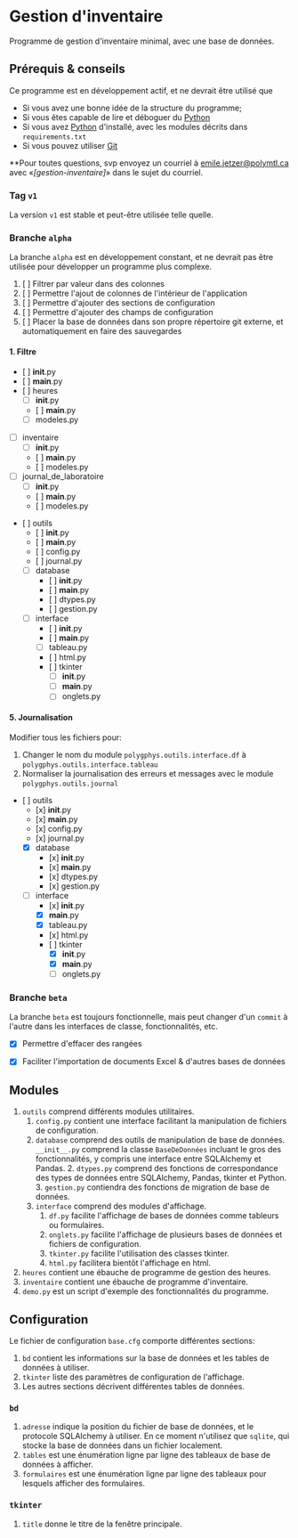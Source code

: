# Gestion d'inventaire

Programme de gestion d'inventaire minimal, avec une base de données.

## Prérequis & conseils

Ce programme est en développement actif, et ne devrait être utilisé que

- Si vous avez une bonne idée de la structure du programme;
- Si vous êtes capable de lire et déboguer du [Python]
- Si vous avez [Python] d'installé, avec les modules décrits dans `requirements.txt`
- Si vous pouvez utiliser [Git]

**Pour toutes questions, svp envoyez un courriel à [emile.jetzer@polymtl.ca] avec «_[gestion-inventaire]_» dans le sujet du courriel.

[Python]: https://www.python.org
[Git]: https://git-scm.com/
[emile.jetzer@polymtl.ca]: mailto:emile.jetzer@polymtl.ca?subject=[gestion-inventaire]

### Tag `v1`

La version `v1` est stable et peut-être utilisée telle quelle.

### Branche `alpha`

La branche `alpha` est en développement constant, et ne devrait pas être utilisée pour développer un programme plus complexe.

1. [ ] Filtrer par valeur dans des colonnes
2. [ ] Permettre l'ajout de colonnes de l'intérieur de l'application
3. [ ] Permettre d'ajouter des sections de configuration
4. [ ] Permettre d'ajouter des champs de configuration
5. [ ] Placer la base de données dans son propre répertoire git externe, et automatiquement en faire des sauvegardes

#### 1. Filtre

- [ ] __init__.py
- [ ] __main__.py
- [ ] heures
    - [ ] __init__.py
    - [ ] __main__.py
    - [ ] modeles.py
- [ ] inventaire
    - [ ] __init__.py
    - [ ] __main__.py
    - [ ] modeles.py
- [ ] journal_de_laboratoire
    - [ ] __init__.py
    - [ ] __main__.py
    - [ ] modeles.py
- [ ] outils
    - [ ] __init__.py
    - [ ] __main__.py
    - [ ] config.py
    - [ ] journal.py
    - [ ] database
        - [ ] __init__.py
        - [ ] __main__.py
        - [ ] dtypes.py
        - [ ] gestion.py
    - [ ] interface
        - [ ] __init__.py
        - [ ] __main__.py
        - [ ] tableau.py
        - [ ] html.py
        - [ ] tkinter
            - [ ] __init__.py
            - [ ] __main__.py
            - [ ] onglets.py

#### 5. Journalisation

Modifier tous les fichiers pour:

1. Changer le nom du module `polygphys.outils.interface.df` à `polygphys.outils.interface.tableau`
2. Normaliser la journalisation des erreurs et messages avec le module `polygphys.outils.journal`

- [ ] outils
    - [x] __init__.py
    - [x] __main__.py
    - [x] config.py
    - [x] journal.py
    - [x] database
        - [x] __init__.py
        - [x] __main__.py
        - [x] dtypes.py
        - [x] gestion.py
    - [ ] interface
        - [x] __init__.py
        - [x] __main__.py
        - [x] tableau.py
        - [x] html.py
        - [ ] tkinter
            - [x] __init__.py
            - [x] __main__.py
            - [ ] onglets.py

### Branche `beta`

La branche `beta` est toujours fonctionnelle, mais peut changer d'un `commit` à l'autre dans les interfaces de classe, fonctionnalités, etc.

- [x] Permettre d'effacer des rangées
- [x] Faciliter l'importation de documents Excel & d'autres bases de données


## Modules

1. `outils` comprend différents modules utilitaires.
    1. `config.py` contient une interface facilitant la manipulation de fichiers de configuration.
    2. `database` comprend des outils de manipulation de base de données.
        `__init__.py` comprend la classe `BaseDeDonnées` incluant le gros des fonctionnalités, y compris une interface entre SQLAlchemy et Pandas.
        2. `dtypes.py` comprend des fonctions de correspondance des types de données entre SQLAlchemy, Pandas, tkinter et Python.
        3. `gestion.py` contiendra des fonctions de migration de base de données.
    3. `interface` comprend des modules d'affichage.
        1.  `df.py` facilite l'affichage de bases de données comme tableurs ou formulaires.
        2. `onglets.py` facilite l'affichage de plusieurs bases de données et fichiers de configuration.
        3. `tkinter.py` facilite l'utilisation des classes tkinter.
        4. `html.py` facilitera bientôt l'affichage en html.
2. `heures` contient une ébauche de programme de gestion des heures.
3. `inventaire` contient une ébauche de programme d'inventaire.
4. `demo.py` est un script d'exemple des fonctionnalités du programme.

## Configuration

Le fichier de configuration `base.cfg` comporte différentes sections:

1. `bd` contient les informations sur la base de données et les tables de données à utiliser.
2. `tkinter` liste des paramètres de configuration de l'affichage.
3. Les autres sections décrivent différentes tables de données.

### `bd`

1. `adresse` indique la position du fichier de base de données, et le protocole SQLAlchemy à utiliser. En ce moment n'utilisez que `sqlite`, qui stocke la base de données dans un fichier localement.
2. `tables` est une énumération ligne par ligne des tableaux de base de données à afficher.
3. `formulaires` est une énumération ligne par ligne des tableaux pour lesquels afficher des formulaires.

### `tkinter`

1. `title` donne le titre de la fenêtre principale.
